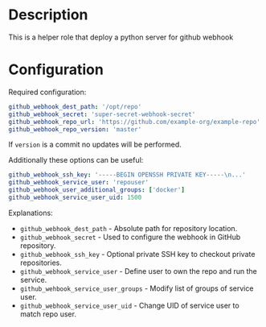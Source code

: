 # Description 

This is a helper role that deploy a python server for github webhook

# Configuration

Required configuration:
```yaml
github_webhook_dest_path: '/opt/repo'
github_webhook_secret: 'super-secret-webhook-secret'
github_webhook_repo_url: 'https://github.com/example-org/example-repo'
github_webhook_repo_version: 'master'
```
If `version` is a commit no updates will be performed.

Additionally these options can be useful:
```yaml
github_webhook_ssh_key: '-----BEGIN OPENSSH PRIVATE KEY-----\n...'
github_webhook_service_user: 'repouser'
github_webhook_user_additional_groups: ['docker']
github_webhook_service_user_uid: 1500
```
Explanations:

* `github_webhook_dest_path` - Absolute path for repository location.
* `github_webhook_secret` - Used to configure the webhook in GitHub repository.
* `github_webhook_ssh_key` - Optional private SSH key to checkout private repositories.
* `github_webhook_service_user` - Define user to own the repo and run the service.
* `github_wehbook_service_user_groups` - Modify list of groups of service user.
* `github_webhook_service_user_uid` - Change UID of service user to match repo user.
